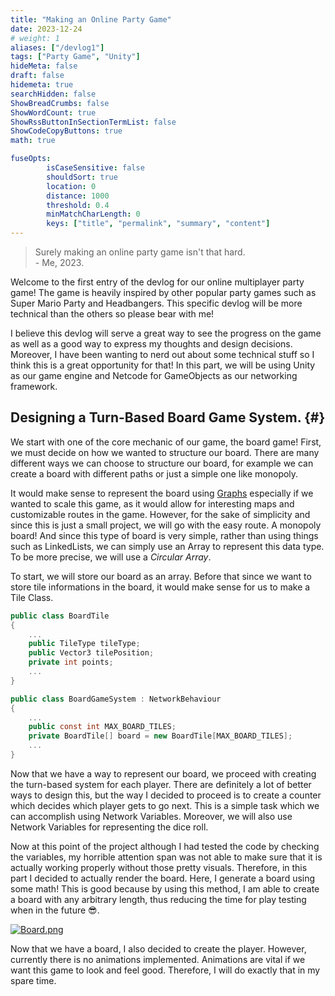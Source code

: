 ```yaml
---
title: "Making an Online Party Game"
date: 2023-12-24
# weight: 1
aliases: ["/devlog1"]
tags: ["Party Game", "Unity"]
hideMeta: false
draft: false
hidemeta: true
searchHidden: false
ShowBreadCrumbs: false
ShowWordCount: true
ShowRssButtonInSectionTermList: false
ShowCodeCopyButtons: true
math: true

fuseOpts:
        isCaseSensitive: false
        shouldSort: true
        location: 0
        distance: 1000
        threshold: 0.4
        minMatchCharLength: 0
        keys: ["title", "permalink", "summary", "content"]
---
```


> Surely making an online party game isn't that hard. \
> \- Me, 2023.

Welcome to the first entry of the devlog for our online multiplayer party game! The game is heavily inspired by other popular party games such as Super Mario Party and Headbangers. This specific devlog will be more technical than the others so please bear with me!

I believe this devlog will serve a great way to see the progress on the game as well as a good way to express my thoughts and design decisions. Moreover, I have been wanting to nerd out about some technical stuff so I think this is a great opportunity for that! In this part, we will be using Unity as our game engine and Netcode for GameObjects as our networking framework.

## Designing a Turn-Based Board Game System. {#}
We start with one of the core mechanic of our game, the board game! First, we must decide on how we wanted to structure our board. There are many different ways we can choose to structure our board, for example we can create a board with different paths or just a simple one like monopoly. 

It would make sense to represent the board using [Graphs](https://en.wikipedia.org/wiki/Graph_(abstract_data_type)) especially if we wanted to scale this game, as it would allow for interesting maps and customizable routes in the game. However, for the sake of simplicity and since this is just a small project, we will go with the easy route. A monopoly board! And since this type of board is very simple, rather than using things such as LinkedLists, we can simply use an Array to represent this data type. To be more precise, we will use a *Circular Array*.

To start, we will store our board as an array. Before that since we want to store tile informations in the board, it would make sense for us to make a Tile Class.
```c#
public class BoardTile
{
    ...
    public TileType tileType;
    public Vector3 tilePosition;
    private int points;
    ...
}

public class BoardGameSystem : NetworkBehaviour
{
    ...
    public const int MAX_BOARD_TILES;
    private BoardTile[] board = new BoardTile[MAX_BOARD_TILES];
    ...
}
```

Now that we have a way to represent our board, we proceed with creating the turn-based system for each player. There are definitely a lot of better ways to design this, but the way I decided to proceed is to create a counter which decides which player gets to go next. This is a simple task which we can accomplish using Network Variables. Moreover, we will also use Network Variables for representing the dice roll.

Now at this point of the project although I had tested the code by checking the variables, my horrible attention span was not able to make sure that it is actually working properly without those pretty visuals. Therefore, in this part I decided to actually render the board. Here, I generate a board using some math! This is good because by using this method, I am able to create a board with any arbitrary length, thus reducing the time for play testing when in the future 😎.

[![Board.png](https://i.postimg.cc/Tw4YGZXQ/Board.png)](https://postimg.cc/1nDZr7XN)

Now that we have a board, I also decided to create the player. However, currently there is no animations implemented. Animations are vital if we want this game to look and feel good. Therefore, I will do exactly that in my spare time.